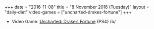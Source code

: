 +++
date = "2016-11-08"
title = "8 November 2016 (Tuesday)"
layout = "daily-diet"
video-games = ["uncharted-drakes-fortune"]
+++

<ul>
<li class="entry Video Game">Video Game: <a href="/video-games/uncharted-drakes-fortune">Uncharted: Drake’s Fortune</a> {PS4} /b/</li>
</ul>